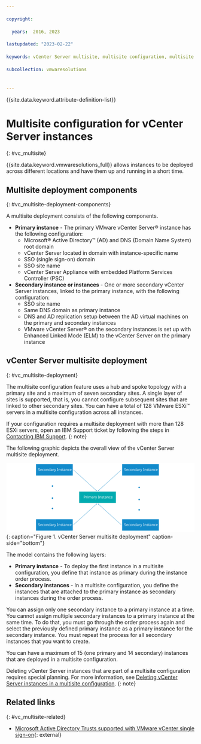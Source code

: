 ```yaml
---

copyright:

  years:  2016, 2023

lastupdated: "2023-02-22"

keywords: vCenter Server multisite, multisite configuration, multisite deployment vCenter Server

subcollection: vmwaresolutions


---
```


{{site.data.keyword.attribute-definition-list}}

# Multisite configuration for vCenter Server instances
{: #vc_multisite}

{{site.data.keyword.vmwaresolutions_full}} allows instances to be deployed across different locations and have them up and running in a short time.

## Multisite deployment components
{: #vc_multisite-deployment-components}

A multisite deployment consists of the following components.

* **Primary instance** - The primary VMware vCenter Server® instance has the following configuration:
   * Microsoft® Active Directory™ (AD) and DNS (Domain Name System) root domain
   * vCenter Server located in domain with instance-specific name
   * SSO (single sign-on) domain
   * SSO site name
   * vCenter Server Appliance with embedded Platform Services Controller (PSC)
* **Secondary instance or instances** - One or more secondary vCenter Server instances, linked to the primary instance, with the following configuration:
   * SSO site name
   * Same DNS domain as primary instance
   * DNS and AD replication setup between the AD virtual machines on the primary and secondary instances
   * VMware vCenter Server® on the secondary instances is set up with Enhanced Linked Mode (ELM) to the vCenter Server on the primary instance

## vCenter Server multisite deployment
{: #vc_multisite-deployment}

The multisite configuration feature uses a hub and spoke topology with a primary site and a maximum of seven secondary sites. A single layer of sites is supported, that is, you cannot configure subsequent sites that are linked to other secondary sites. You can have a total of 128 VMware ESXi™ servers in a multisite configuration across all instances.

If your configuration requires a multisite deployment with more than 128 ESXi servers, open an IBM Support ticket by following the steps in [Contacting IBM Support](/docs/vmwaresolutions?topic=vmwaresolutions-trbl_support).
{: note}

The following graphic depicts the overall view of the vCenter Server multisite deployment.

![vCenter Server multisite deployment](../images/multisite-hub-spoke.svg "vCenter Server multisite deployment"){: caption="Figure 1. vCenter Server multisite deployment" caption-side="bottom"}

The model contains the following layers:

* **Primary instance** - To deploy the first instance in a multisite configuration, you define that instance as primary during the instance order process.
* **Secondary instances** - In a multisite configuration, you define the instances that are attached to the primary instance as secondary instances during the order process.

You can assign only one secondary instance to a primary instance at a time. You cannot assign multiple secondary instances to a primary instance at the same time. To do that, you must go through the order process again and select the previously defined primary instance as a primary instance for the secondary instance. You must repeat the process for all secondary instances that you want to create.

You can have a maximum of 15 (one primary and 14 secondary) instances that are deployed in a multisite configuration.

Deleting vCenter Server instances that are part of a multisite configuration requires special planning. For more information, see [Deleting vCenter Server instances in a multisite configuration](/docs/vmwaresolutions?topic=vmwaresolutions-vc_deletinginstance_multi).
{: note}

## Related links
{: #vc_multisite-related}

* [Microsoft Active Directory Trusts supported with VMware vCenter single sign-on](https://kb.vmware.com/s/article/2064250){: external}
